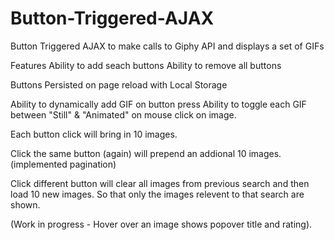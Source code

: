 # Button-Triggered-AJAX
Button Triggered AJAX to make calls to Giphy API and displays a set of GIFs

Features
Ability to add seach buttons
Ability to remove all buttons

Buttons Persisted on page reload with Local Storage 

Ability to dynamically add GIF on button press
Ability to toggle each GIF between "Still" & "Animated" on mouse click on image. 

Each button click will bring in 10 images.

   Click the same button (again) will prepend an addional 10 images. (implemented pagination)

   Click different button will clear all images from previous search and then load 10 new images. So that only the images relevent to that search are shown.  

   (Work in progress - Hover over an image shows popover title and rating).
